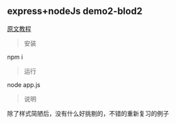 ## express+nodeJs demo2-blod2

[原文教程](https://blog.csdn.net/weixin_36185028/column/info/16840)

> 安装

npm i 

>  运行 

node app.js



> 说明

除了样式简陋后，没有什么好挑剔的，不错的重新复习的例子
